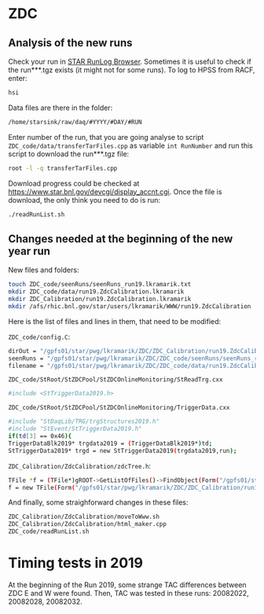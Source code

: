 # ZDC

## Analysis of the new runs
Check your run in [STAR RunLog Browser](https://online.star.bnl.gov/RunLog/).
Sometimes it is useful to check if the run***.tgz exists (it might not for some runs). To log to HPSS from RACF, enter:
```sh
hsi
```
Data files are there in the folder:
```sh
/home/starsink/raw/daq/#YYYY/#DAY/#RUN
```
Enter number of the run, that you are going analyse to script `ZDC_code/data/transferTarFiles.cpp` as variable 	`int RunNumber` and run this script to download the run***.tgz file:
```sh
root -l -q transferTarFiles.cpp
```
Download progress could be checked at https://www.star.bnl.gov/devcgi/display_accnt.cgi.
Once the file is download, the only think you need to do is run:
```sh
./readRunList.sh 
```

## Changes needed at the beginning of the new year run
New files and folders:
```sh
touch ZDC_code/seenRuns/seenRuns_run19.lkramarik.txt
mkdir ZDC_code/data/run19.ZdcCalibration.lkramarik
mkdir ZDC_Calibration/run19.ZdcCalibration.lkramarik
mkdir /afs/rhic.bnl.gov/star/users/lkramarik/WWW/run19.ZdcCalibration
```
Here is the list of files and lines in them, that need to be modified:

`ZDC_code/config.C`:
```sh
dirOut = "/gpfs01/star/pwg/lkramarik/ZDC/ZDC_Calibration/run19.ZdcCalibration.lkramarik";
seenRuns = "/gpfs01/star/pwg/lkramarik/ZDC/ZDC_code/seenRuns/seenRuns_run19.lkramarik.txt";
filename = "/gpfs01/star/pwg/lkramarik/ZDC/ZDC_code/data/run19.ZdcCalibration.lkramarik.list";
```

`ZDC_code/StRoot/StZDCPool/StZDCOnlineMonitoring/StReadTrg.cxx`
```sh
#include <StTriggerData2019.h>
```

`ZDC_code/StRoot/StZDCPool/StZDCOnlineMonitoring/TriggerData.cxx`
```sh
#include "StDaqLib/TRG/trgStructures2019.h" 
#include "StEvent/StTriggerData2019.h"
if(td[3] == 0x46){
TriggerDataBlk2019* trgdata2019 = (TriggerDataBlk2019*)td; 
StTriggerData2019* trgd = new StTriggerData2019(trgdata2019,run); 
```

`ZDC_Calibration/ZdcCalibration/zdcTree.h`:
```sh
TFile *f = (TFile*)gROOT->GetListOfFiles()->FindObject(Form("/gpfs01/star/pwg/lkramarik/ZDC/ZDC_Calibration/run19.ZdcCalibration.lkramarik/histo/run_%d.histo.root", mRunNumber));    
f = new TFile(Form("/gpfs01/star/pwg/lkramarik/ZDC/ZDC_Calibration/run19.ZdcCalibration.lkramarik/histo/run_%d.histo.root", mRunNumber));
```

And finally, some straighforward changes in these files:
```sh
ZDC_Calibration/ZdcCalibration/moveToWww.sh
ZDC_Calibration/ZdcCalibration/html_maker.cpp
ZDC_code/readRunList.sh
```

# Timing tests in 2019

At the beginning of the Run 2019, some strange TAC differences between ZDC E and W were found.
Then, TAC was tested in these runs: 20082022, 20082028, 20082032.
